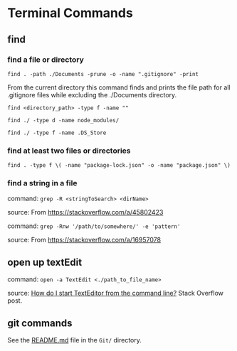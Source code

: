# Terminal Commands

<!-- TODO: add a Table of Contents here. See the same here https://github.com/JamieBort/Learning-Directory/blob/master/Git/common_git_commands.md#table-of-contents -->

## find

### find a file or directory

`find . -path ./Documents -prune -o -name ".gitignore" -print`

From the current directory this command finds and prints the file path for all .gitignore files while excluding the ./Documents directory.

`find <directory_path> -type f -name "`<wildcard-match>`"`

`find ./ -type d -name node_modules/`

`find ./ -type f -name .DS_Store`

### find at least two files or directories

`find . -type f \( -name "package-lock.json" -o -name "package.json" \)`

### find a string in a file

command:
`grep -R <stringToSearch> <dirName>`

source:
From https://stackoverflow.com/a/45802423

command:
`grep -Rnw '/path/to/somewhere/' -e 'pattern'`

source:
From https://stackoverflow.com/a/16957078

## open up textEdit

command:
`open -a TextEdit <./path_to_file_name>`

source:
[How do I start TextEditor from the command line?](https://apple.stackexchange.com/a/16598) Stack Overflow post.

## git commands

See the [README.md](../../Git/README.md) file in the `Git/` directory.
